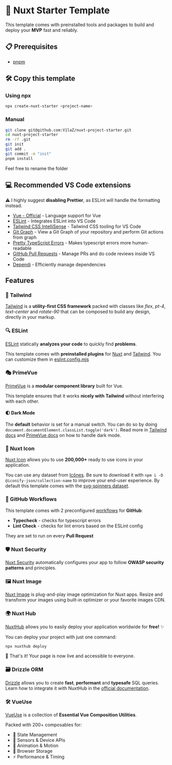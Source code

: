 # 🚀 Nuxt Starter Template

This template comes with preinstalled tools and packages to build and deploy your **MVP** fast and reliably.

## 📋 Prerequisites
- [pnpm](https://pnpm.io/)

## 🛠️ Copy this template
### Using npx
```sh
npx create-nuxt-starter <project-name>
```
### Manual
```sh
git clone git@github.com:V1laZ/nuxt-project-starter.git
cd nuxt-project-starter
rm -rf .git
git init
git add .
git commit -m "init"
pnpm install
```
Feel free to rename the folder

## 💻 Recommended VS Code extensions
⚠️ I highly suggest **disabling Prettier**, as ESLint will handle the formatting instead.

- [Vue - Official](https://marketplace.visualstudio.com/items?itemName=Vue.volar) - Language support for Vue
- [ESLint](https://marketplace.visualstudio.com/items?itemName=dbaeumer.vscode-eslint) - Integrates ESLint into VS Code
- [Tailwind CSS IntelliSense](https://marketplace.visualstudio.com/items?itemName=bradlc.vscode-tailwindcss) - Tailwind CSS tooling for VS Code
- [Git Graph](https://marketplace.visualstudio.com/items?itemName=mhutchie.git-graph) - View a Git Graph of your repository and perform Git actions from graph
- [Pretty TypeScript Errors](https://marketplace.visualstudio.com/items?itemName=YoavBls.pretty-ts-errors) - Makes typescript errors more human-readable
- [GitHub Pull Requests](https://marketplace.visualstudio.com/items?itemName=GitHub.vscode-pull-request-github) - Manage PRs and do code reviews inside VS Code
- [Dependi](https://marketplace.visualstudio.com/items?itemName=fill-labs.dependi) - Efficiently manage dependencies

## Features

### 🎨 Tailwind
[Tailwind](https://tailwindcss.com/) is a **utility-first CSS framework** packed with classes like *flex*, *pt-4*, *text-center* and *rotate-90* that can be composed to build any design, directly in your markup.

### 🔍 ESLint
[ESLint](https://eslint.org/) statically **analyzes your code** to quickly find **problems**. 

This template comes with **preinstalled plugins** for 
[Nuxt](https://eslint.nuxt.com/packages/module) and [Tailwind](https://github.com/francoismassart/eslint-plugin-tailwindcss). You can customize them in [eslint.config.mjs](./eslint.config.mjs)

### 🎭 PrimeVue
[PrimeVue](https://primevue.org/) is a **modular component library** built for Vue.

This template ensures that it works **nicely with** **Tailwind** without interfering with each other.

#### 🌓 Dark Mode
The **default** behavior is set for a manual switch. You can do so by doing `document.documentElement.classList.toggle('dark')`. Read more in [Tailwind docs](https://tailwindcss.com/docs/dark-mode) and [PrimeVue docs](https://primevue.org/theming/styled/#darkmode) on how to handle dark mode.

### 🎯 Nuxt Icon
[Nuxt Icon](https://github.com/nuxt/icon) allows you to use **200,000+** ready to use icons in your application. 

You can use any dataset from [Icônes](https://icones.js.org/). Be sure to download it with `npm i -D @iconify-json/collection-name` to improve your end-user experience. By default this template comes with the [svg-spinners dataset](https://icones.js.org/collection/svg-spinners).

### 🔄 GitHub Workflows
This template comes with 2 preconfigured [workflows](./.github/workflows/) for **GitHub**:
- **Typecheck** - checks for typescript errors
- **Lint Check** - checks for lint errors based on the ESLint config

They are set to run on every **Pull Request**

### 🛡️ Nuxt Security
[Nuxt Security](https://github.com/nuxt-modules/security) automatically configures your app to follow **OWASP security patterns** and principles.

### 🖼️ Nuxt Image
[Nuxt Image](https://github.com/nuxt/image) is plug-and-play image optimization for Nuxt apps. Resize and transform your images using built-in optimizer or your favorite images CDN.

### 🌍 Nuxt Hub
[NuxtHub](https://hub.nuxt.com/) allows you to easily deploy your application worldwide for **free!** ✨

You can deploy your project with just one command:
```sh
npx nuxthub deploy
```
🚀 That's it! Your page is now live and accessible to everyone.

### 🗃️ Drizzle ORM
[Drizzle](https://orm.drizzle.team/) allows you to create **fast**, **performant** and **typesafe** SQL queries. Learn how to integrate it with NuxtHub in the [official documentation](https://hub.nuxt.com/docs/recipes/drizzle).

### 🛠️ VueUse
[VueUse](https://vueuse.org/) is a collection of **Essential Vue Composition Utilities**. 

Packed with 200+ composables for:
- 🔄 State Management
- 📱 Sensors & Device APIs
- 🎯 Animation & Motion
- 💾 Browser Storage
- ⚡ Performance & Timing